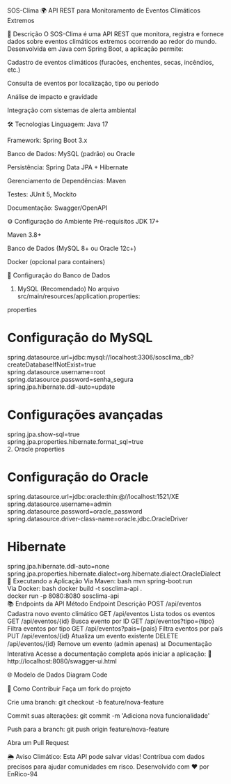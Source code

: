 SOS-Clima 🌍
API REST para Monitoramento de Eventos Climáticos Extremos

📌 Descrição
O SOS-Clima é uma API REST que monitora, registra e fornece dados sobre eventos climáticos extremos ocorrendo ao redor do mundo. Desenvolvida em Java com Spring Boot, a aplicação permite:

Cadastro de eventos climáticos (furacões, enchentes, secas, incêndios, etc.)

Consulta de eventos por localização, tipo ou período

Análise de impacto e gravidade

Integração com sistemas de alerta ambiental

🛠️ Tecnologias
Linguagem: Java 17

Framework: Spring Boot 3.x

Banco de Dados: MySQL (padrão) ou Oracle

Persistência: Spring Data JPA + Hibernate

Gerenciamento de Dependências: Maven

Testes: JUnit 5, Mockito

Documentação: Swagger/OpenAPI

⚙️ Configuração do Ambiente
Pré-requisitos
JDK 17+

Maven 3.8+

Banco de Dados (MySQL 8+ ou Oracle 12c+)

Docker (opcional para containers)

🔧 Configuração do Banco de Dados
1. MySQL (Recomendado)
No arquivo src/main/resources/application.properties:

properties
# Configuração do MySQL  
spring.datasource.url=jdbc:mysql://localhost:3306/sosclima_db?createDatabaseIfNotExist=true  
spring.datasource.username=root  
spring.datasource.password=senha_segura  
spring.jpa.hibernate.ddl-auto=update  

# Configurações avançadas  
spring.jpa.show-sql=true  
spring.jpa.properties.hibernate.format_sql=true  
2. Oracle
properties
# Configuração do Oracle  
spring.datasource.url=jdbc:oracle:thin:@//localhost:1521/XE  
spring.datasource.username=admin  
spring.datasource.password=oracle_password  
spring.datasource.driver-class-name=oracle.jdbc.OracleDriver  

# Hibernate  
spring.jpa.hibernate.ddl-auto=none  
spring.jpa.properties.hibernate.dialect=org.hibernate.dialect.OracleDialect  
🚀 Executando a Aplicação
Via Maven:
bash
mvn spring-boot:run  
Via Docker:
bash
docker build -t sosclima-api .  
docker run -p 8080:8080 sosclima-api  
📚 Endpoints da API
Método	Endpoint	Descrição
POST	/api/eventos	Cadastra novo evento climático
GET	/api/eventos	Lista todos os eventos
GET	/api/eventos/{id}	Busca evento por ID
GET	/api/eventos?tipo={tipo}	Filtra eventos por tipo
GET	/api/eventos?pais={pais}	Filtra eventos por país
PUT	/api/eventos/{id}	Atualiza um evento existente
DELETE	/api/eventos/{id}	Remove um evento (admin apenas)
📊 Documentação Interativa
Acesse a documentação completa após iniciar a aplicação:
🔗 http://localhost:8080/swagger-ui.html

🌐 Modelo de Dados
Diagram
Code


🤝 Como Contribuir
Faça um fork do projeto

Crie uma branch: git checkout -b feature/nova-feature

Commit suas alterações: git commit -m 'Adiciona nova funcionalidade'

Push para a branch: git push origin feature/nova-feature

Abra um Pull Request

🌦️ Aviso Climático: Esta API pode salvar vidas! Contribua com dados precisos para ajudar comunidades em risco.
Desenvolvido com ❤️ por EnRico-94
